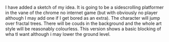 I have added a sketch of my idea. It is going to be a sidescrolling platformer in the vane of the chrome no internet game (but with obviously no player although I may add one if I get bored as an extra). The character will jump over fractal trees. There will be couds in the background and the whole art style will be reasonably colourless. This version shows a basic blocking of  wha tI want although i may lower the ground level.